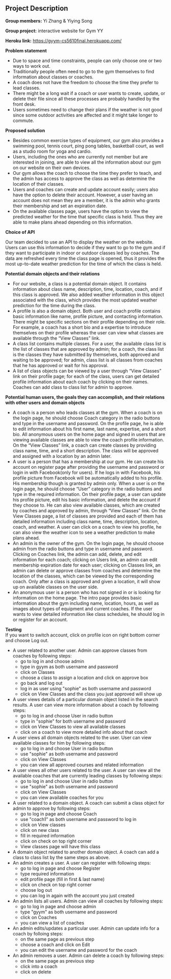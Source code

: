 ## Project Description

**Group members:** Yi Zhang & Yiying Song

**Group project:** interactive website for Gym YY

**Heroku link:** https://gyym-cs5610final.herokuapp.com/

**Problem statement**
* Due to space and time constraints, people can only choose one or two ways to work out.
* Traditionally people often need to go to the gym themselves to find information about classes or coaches.
* A coach does not have the freedom to choose the time they prefer to lead classes.
* There might be a long wait if a coach or user wants to create, update, or delete their file since all these processes are probably handled by the front desk.
* Users sometimes need to change their plans if the weather is not good since some outdoor activities are affected and it might take longer to commute.

**Proposed solution**
* Besides common exercise types of equipment, our gym also provides a swimming pool, tennis court, ping pong tables, basketball court, as well as a studio room for yoga and cardio.
* Users, including the ones who are currently not member but are interested in joining, are able to view all the information about our gym on our website on their own devices.
* Our gym allows the coach to choose the time they prefer to teach, and the admin has access to approve the class as well as determine the location of their classes.
* Users and coaches can create and update account easily; users also have the option to delete their account. However, a user having an account does not mean they are a member, it is the admin who grants their membership and set an expiration date.
* On the available classes page, users have the option to view the predicted weather for the time that specific class is held. Thus they are able to make plans ahead depending on this information.

**Choice of API**  

Our team decided to use an API to display the weather on the website. Users can use this information to decide if they want to go to the gym and if they want to participate in indoor or outdoor classes led by coaches. The data are refreshed every time the class page is opened, thus it provides the most up-to-date weather prediction for the time of which the class is held.

**Potential domain objects and their relations**
* For our website, a class is a potential domain object. It contains information about class name, description, time, location, coach, and if this class is approved. We also added weather information in this object associated with the class, which provides the most updated weather prediction for the time during the class.
* A profile is also a domain object. Both user and coach profile contains basic information like name, profile picture, and contacting information. There might be specific sections on their profile depending on their role. For example, a coach has a short bio and a expertise to introduce themselves on their profile whereas the user can view what classes are available through the “View Classes” link.
* A class list contains multiple classes. For a user, the available class list is the list of classes that are approved by admin; for a coach, the class list is the classes they have submitted by themselves, both approved and waiting to be approved; for admin, class list is all classes from coaches that he has approved or wait for his approval.
* A list of class objects can be viewed by a user through “View Classes” link on their profile page; for each of the class, users can get detailed profile information about each coach by clicking on their names. Coaches can add class to class list for admin to approve.

**Potential human users, the goals they can accomplish, and their relations with other users and domain objects**
* A coach is a person who leads classes at the gym. When a coach is on the login page, he should choose Coach category in the radio buttons and type in the username and password. On the profile page, he is able to edit information about his first name, last name, expertise, and a short bio. All anonymous users on the home page and signed in users that are viewing available classes are able to view the coach profile information. On the “View Classes” link, a coach can create classes by providing class name, time, and a short description. The class will be approved and assigned with a location by an admin later.
* A user is a person that has a membership at our gym. He can create his account on register page after providing the username and password or login in with Facebook(only for users). If he logs in with Facebook, his profile picture from Facebook will be automatically added to his profile. His membership though is granted by admin only. When a user is on the login page, he should choose “User” category in the radio buttons and type in the required information. On their profile page, a user can update his profile picture, edit his basic information, and delete the account if they choose to. He can also view available classes, which are created by coaches and approved by admin, through “View Classes” link. On the View Classes page, a list of classes are provided and each of them has detailed information including class name, time, description, location, coach, and weather. A user can click on a coach to view his profile, he can also view the weather icon to see a weather prediction to make plans ahead.
* An admin is the owner of the gym. On the login page, he should choose admin from the radio buttons and type in username and password. Clicking on Coaches link, the admin can add, delete, and edit information for each coach; clicking on Users link, an admin can edit membership expiration date for each user; clicking on Classes link, an admin can delete or approve classes from coaches and determine the location of the classes, which can be viewed by the corresponding coach. Only after a class is approved and given a location, it will show up on available classes on the user side.
* An anonymous user is a person who has not signed in or is looking for information on the home page. The intro page provides basic information about the gym including name, location, hours, as well as images about types of equipment and current coaches. If the user wants to view detailed information like class schedules, he should log in or register for an account.

**Testing**  
If you want to switch account, click on profile icon on right bottom corner and choose Log out.  
* A user related to another user. Admin can approve classes from coaches by following steps:
  * go to log in and choose admin
  * type in gyym as both username and password
  * click on Classes
  * choose a class to assign a location and click on approve box
  * go back and log out
  * log in as user using "sophie" as both username and password
  * click on View Classes and the class you just approved will show up
* A user views details of a particular domain object listed in the search results. A user can view more information about a coach by following steps:
  * go to log in and choose User in radio button
  * type in "sophie" for both username and password
  * click on View Classes to view all available classes
  * click on a coach to view more detailed info about that coach
* A user views all domain objects related to the user. User can view available classes for him by following steps:
  * go to log in and choose User in radio button
  * use "sophie" as both username and password
  * click on View Classes
  * you can view all approved courses and related information
* A user views all other users related to the user. A user can view all the available coaches that are currently leading classes by following steps:
  * go to log in and choose User in radio button
  * use "sophie" as both username and password
  * click on View Classes
  * you can view available coaches for you
* A user related to a domain object. A coach can submit a class object for admin to approve by following steps:
  * go to log in page and choose Coach
  * use "coach1" as both username and password to log in 
  * click on View classes
  * click on new class
  * fill in required information
  * click on check on top right corner
  * View classes page will have this class
* A domain object related to another domain object. A coach can add a class to class list by the same steps as above.
* An admin creates a user. A user can register with following steps:
  * go to log in page and choose Register
  * type required information
  * edit profile page (fill in first & last name)
  * click on check on top right corner
  * choose log out
  * you can log in again with the account you just created
* An admin lists all users. Admin can view all coaches by following steps:
  * go to log in page and choose admin
  * type "gyym" as both username and password
  * click on Coaches
  * you can view a list of coaches
* An admin edits/updates a particular user. Admin can update info for a coach by folloing steps:
  * on the same page as previous step
  * choose a coach and click on Edit
  * you can edit the username and password for the coach
* An admin removes a user. Admin can delete a coach by following steps:
  * on the same page as previous step
  * click into a coach
  * click on delete


